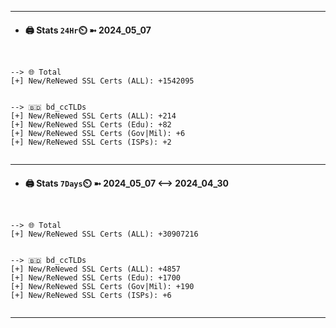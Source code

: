 

---
- #### 🖨️ **Stats** `24Hr`⏲️ ➼ 2024_05_07
```console


--> 🌐 Total
[+] New/ReNewed SSL Certs (ALL): +1542095


--> 🇧🇩 bd_ccTLDs
[+] New/ReNewed SSL Certs (ALL): +214
[+] New/ReNewed SSL Certs (Edu): +82
[+] New/ReNewed SSL Certs (Gov|Mil): +6
[+] New/ReNewed SSL Certs (ISPs): +2


```

---
- #### 🖨️ **Stats** `7Days`⏲️ ➼ 2024_05_07 <--> 2024_04_30
```console


--> 🌐 Total
[+] New/ReNewed SSL Certs (ALL): +30907216


--> 🇧🇩 bd_ccTLDs
[+] New/ReNewed SSL Certs (ALL): +4857
[+] New/ReNewed SSL Certs (Edu): +1700
[+] New/ReNewed SSL Certs (Gov|Mil): +190
[+] New/ReNewed SSL Certs (ISPs): +6


```

---

